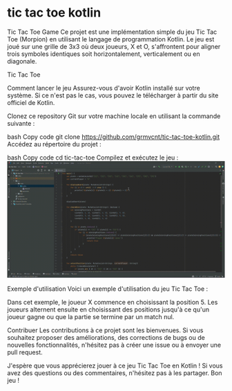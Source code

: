 # tic tac toe kotlin

Tic Tac Toe Game
Ce projet est une implémentation simple du jeu Tic Tac Toe (Morpion) en utilisant le langage de programmation Kotlin. Le jeu est joué sur une grille de 3x3 où deux joueurs, X et O, s'affrontent pour aligner trois symboles identiques soit horizontalement, verticalement ou en diagonale.

Tic Tac Toe

Comment lancer le jeu
Assurez-vous d'avoir Kotlin installé sur votre système. Si ce n'est pas le cas, vous pouvez le télécharger à partir du site officiel de Kotlin.

Clonez ce repository Git sur votre machine locale en utilisant la commande suivante :

bash
Copy code
git clone https://github.com/grmvcnt/tic-tac-toe-kotlin.git
Accédez au répertoire du projet :

bash
Copy code
cd tic-tac-toe
Compilez et exécutez le jeu :
![](video-tic-tac-toe-kotlin.gif)

Exemple d'utilisation
Voici un exemple d'utilisation du jeu Tic Tac Toe :

Dans cet exemple, le joueur X commence en choisissant la position 5. Les joueurs alternent ensuite en choisissant des positions jusqu'à ce qu'un joueur gagne ou que la partie se termine par un match nul.

Contribuer
Les contributions à ce projet sont les bienvenues. Si vous souhaitez proposer des améliorations, des corrections de bugs ou de nouvelles fonctionnalités, n'hésitez pas à créer une issue ou à envoyer une pull request.

J'espère que vous apprécierez jouer à ce jeu Tic Tac Toe en Kotlin ! Si vous avez des questions ou des commentaires, n'hésitez pas à les partager. Bon jeu !
